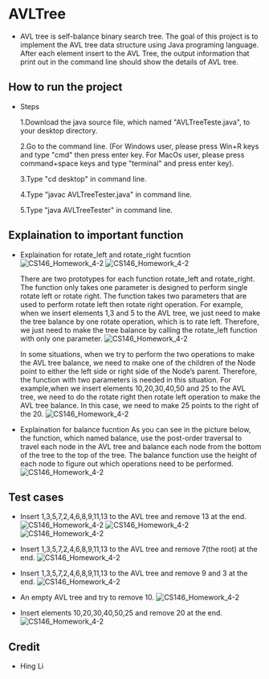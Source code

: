 # AVLTree
- AVL tree is self-balance binary search tree. The goal of this project is to implement the AVL tree data structure using Java programing language.
  After each element insert to the AVL Tree, the output information that print out in the command line should show the details of AVL tree.  

## How to run the project
- Steps

  1.Download the java source file, which named "AVLTreeTeste.java", to your desktop directory.
  
  2.Go to the command line. 
    (For Windows user, please press Win+R keys and type "cmd" then press enter key. 
    For MacOs user, please press command+space keys and type "terminal" and press enter key).
  
  3.Type "cd desktop" in command line.
  
  4.Type "javac AVLTreeTester.java" in command line.
  
  5.Type "java AVLTreeTester" in command line.
  
## Explaination to important function 
- Explaination for rotate_left and rotate_right fucntion
  ![CS146_Homework_4-2](https://user-images.githubusercontent.com/25276186/71612452-56669780-2b55-11ea-9e59-62fa9fcdf063.jpg)
  ![CS146_Homework_4-2](https://user-images.githubusercontent.com/25276186/71612486-90d03480-2b55-11ea-8bc7-38859b345e05.jpg)
  
  There are two prototypes for each function rotate_left and rotate_right. The function only
  takes one parameter is designed to perform single rotate left or rotate right. The function
  takes two parameters that are used to perform rotate left then rotate right operation.
  For example, when we insert elements 1,3 and 5 to the AVL tree, we just need to make the
  tree balance by one rotate operation, which is to rate left. Therefore, we just need to make the
  tree balance by calling the rotate_left function with only one parameter.
  ![CS146_Homework_4-2](https://user-images.githubusercontent.com/25276186/71612520-d0971c00-2b55-11ea-813c-4c663ec6e967.jpg)
  
  In some situations, when we try to perform the two operations to make the AVL tree balance,
  we need to make one of the children of the Node point to either the left side or right side of
  the Node’s parent. Therefore, the function with two parameters is needed in this situation.
  For example,when we insert elements 10,20,30,40,50 and 25 to the AVL tree, we need to do
  the rotate right then rotate left operation to make the AVL tree balance. In this case, we need
  to make 25 points to the right of the 20.
  ![CS146_Homework_4-2](https://user-images.githubusercontent.com/25276186/71612534-f3c1cb80-2b55-11ea-90ba-22400584b373.jpg)
- Explaination for balance fucntion
  As you can see in the picture below, the function, which named balance, use the post-order traversal to
  travel each node in the AVL tree and balance each node from the bottom of the tree to the top
  of the tree. The balance function use the height of each node to figure out which operations
  need to be performed.
  ![CS146_Homework_4-2](https://user-images.githubusercontent.com/25276186/71612605-6337bb00-2b56-11ea-9a8a-0b846c99d3ef.jpg)


## Test cases
- Insert 1,3,5,7,2,4,6,8,9,11,13 to the AVL tree and remove 13 at the end.
  ![CS146_Homework_4-2](https://user-images.githubusercontent.com/25276186/71612140-30d88e80-2b53-11ea-996b-cd36ef792050.jpg)
  ![CS146_Homework_4-2](https://user-images.githubusercontent.com/25276186/71612149-3d5ce700-2b53-11ea-9fdd-00d3fb0b10ad.jpg)
  ![CS146_Homework_4-2](https://user-images.githubusercontent.com/25276186/71612161-56fe2e80-2b53-11ea-96a7-56faf3031381.jpg)
    
- Insert 1,3,5,7,2,4,6,8,9,11,13 to the AVL tree and remove 7(the root) at the end.
  ![CS146_Homework_4-2](https://user-images.githubusercontent.com/25276186/71612195-8d3bae00-2b53-11ea-81ce-749cff945d84.jpg)

- Insert 1,3,5,7,2,4,6,8,9,11,13 to the AVL tree and remove 9 and 3 at the end.
  ![CS146_Homework_4-2](https://user-images.githubusercontent.com/25276186/71612226-cc69ff00-2b53-11ea-9dd4-9a29dda01891.jpg)

- An empty AVL tree and try to remove 10.
  ![CS146_Homework_4-2](https://user-images.githubusercontent.com/25276186/71612261-0a672300-2b54-11ea-9acf-33fec43394c4.jpg)

- Insert elements 10,20,30,40,50,25 and remove 20 at the end.
  ![CS146_Homework_4-2](https://user-images.githubusercontent.com/25276186/71612277-2c60a580-2b54-11ea-9f06-c66d0f68058d.jpg)

## Credit
- Hing Li
